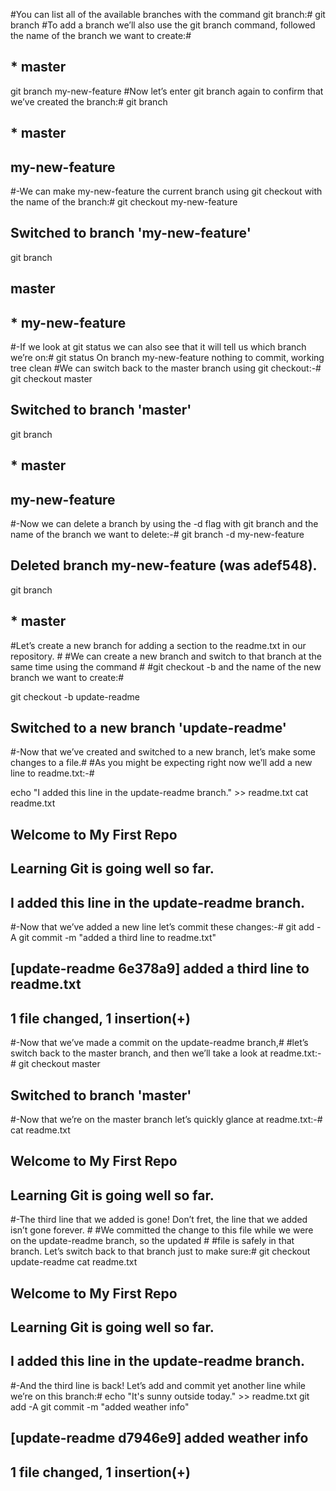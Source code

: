 #You can list all of the available branches with the command git branch:#
git branch
#To add a branch we’ll also use the git branch command, followed the name of the branch we want to create:#
## * master
git branch my-new-feature
#Now let’s enter git branch again to confirm that we’ve created the branch:#
git branch
## * master
## my-new-feature
#-We can make my-new-feature the current branch using git checkout with the name of the branch:#
git checkout my-new-feature
## Switched to branch 'my-new-feature'
git branch
##   master
## * my-new-feature
#-If we look at git status we can also see that it will tell us which branch we’re on:#
git status
On branch my-new-feature
nothing to commit, working tree clean
#We can switch back to the master branch using git checkout:-#
git checkout master
## Switched to branch 'master'
git branch
## * master
##   my-new-feature
#-Now we can delete a branch by using the -d flag with git branch and the name of the branch we want to delete:-#
git branch -d my-new-feature
## Deleted branch my-new-feature (was adef548).
git branch
## * master
#Let’s create a new branch for adding a section to the readme.txt in our repository. #
#We can create a new branch and switch to that branch at the same time using the command #
#git checkout -b and the name of the new branch we want to create:#

git checkout -b update-readme
## Switched to a new branch 'update-readme'
#-Now that we’ve created and switched to a new branch, let’s make some changes to a file.#
#As you might be expecting right now we’ll add a new line to readme.txt:-#

echo "I added this line in the update-readme branch." >> readme.txt
cat readme.txt
## Welcome to My First Repo
## Learning Git is going well so far.
## I added this line in the update-readme branch.
#-Now that we’ve added a new line let’s commit these changes:-#
git add -A
git commit -m "added a third line to readme.txt"
## [update-readme 6e378a9] added a third line to readme.txt
##  1 file changed, 1 insertion(+)
#-Now that we’ve made a commit on the update-readme branch,# 
#let’s switch back to the master branch, and then we’ll take a look at readme.txt:-#
git checkout master
## Switched to branch 'master'
#-Now that we’re on the master branch let’s quickly glance at readme.txt:-#
cat readme.txt
## Welcome to My First Repo
## Learning Git is going well so far.
#-The third line that we added is gone! Don’t fret, the line that we added isn’t gone forever. #
#We committed the change to this file while we were on the update-readme branch, so the updated #
#file is safely in that branch. Let’s switch back to that branch just to make sure:#
git checkout update-readme
cat readme.txt
## Welcome to My First Repo
## Learning Git is going well so far.
## I added this line in the update-readme branch.
#-And the third line is back! Let’s add and commit yet another line while we’re on this branch:#
echo "It's sunny outside today." >> readme.txt
git add -A
git commit -m "added weather info"
## [update-readme d7946e9] added weather info
##  1 file changed, 1 insertion(+)
